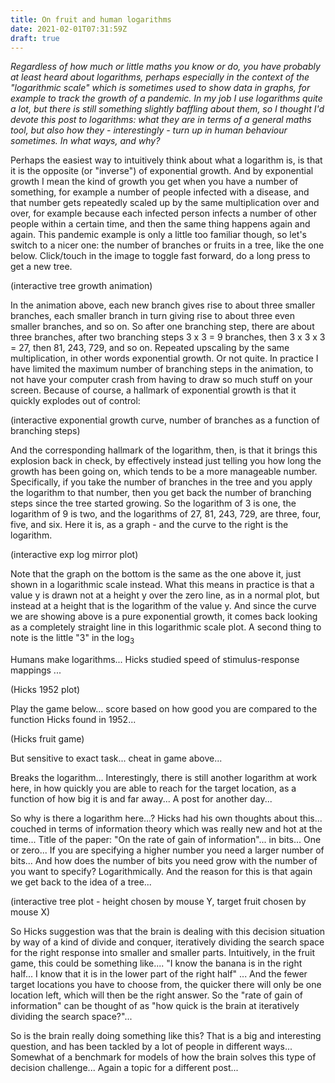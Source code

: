 ```yaml
---
title: On fruit and human logarithms
date: 2021-02-01T07:31:59Z
draft: true
---
```


*Regardless of how much or little maths you know or do, you have probably at least heard about logarithms, perhaps especially in the context of the "logarithmic scale" which is sometimes used to show data in graphs, for example to track the growth of a pandemic. In my job I use logarithms quite a lot, but there is still something slightly baffling about them, so I thought I'd devote this post to logarithms: what they are in terms of a general maths tool, but also how they - interestingly - turn up in human behaviour sometimes. In what ways, and why?*

Perhaps the easiest way to intuitively think about what a logarithm is, is that it is the opposite (or "inverse") of exponential growth. And by exponential growth I mean the kind of growth you get when you have a number of something, for example a number of people infected with a disease, and that number gets repeatedly scaled up by the same multiplication over and over, for example because each infected person infects a number of other people within a certain time, and then the same thing happens again and again. This pandemic example is only a little too familiar though, so let's switch to a nicer one: the number of branches or fruits in a tree, like the one below. Click/touch in the image to toggle fast forward, do a long press to get a new tree. 

(interactive tree growth animation)

In the animation above, each new branch gives rise to about three smaller branches, each smaller branch in turn giving rise to about three even smaller branches, and so on. So after one branching step, there are about three branches, after two branching steps 3 x 3 = 9 branches, then 3 x 3 x 3 = 27, then 81, 243, 729, and so on. Repeated upscaling by the same multiplication, in other words exponential growth. Or not quite. In practice I have limited the maximum number of branching steps in the animation, to not have your computer crash from having to draw so much stuff on your screen. Because of course, a hallmark of exponential growth is that it quickly explodes out of control:

(interactive exponential growth curve, number of branches as a function of branching steps)

And the corresponding hallmark of the logarithm, then, is that it brings this explosion back in check, by effectively instead just telling you how long the growth has been going on, which tends to be a more manageable number. Specifically, if you take the number of branches in the tree and you apply the logarithm to that number, then you get back the number of branching steps since the tree started growing. So the logarithm of 3 is one, the logarithm of 9 is two, and the logarithms of 27, 81, 243, 729, are three, four, five, and six. Here it is, as a graph - and the curve to the right is the logarithm.

(interactive exp log mirror plot)

Note that the graph on the bottom is the same as the one above it, just shown in a logarithmic scale instead. What this means in practice is that a value y is drawn not at a height y over the zero line, as in a normal plot, but instead at a height that is the logarithm of the value y. And since the curve we are showing above is a pure exponential growth, it comes back looking as a completely straight line in this logarithmic scale plot. A second thing to note is the little "3" in the $\log_3$

Humans make logarithms... Hicks studied speed of stimulus-response mappings ...

(Hicks 1952 plot)

Play the game below... score based on how good you are compared to the function Hicks found in 1952...

(Hicks fruit game)

But sensitive to exact task... cheat in game above...

Breaks the logarithm... Interestingly, there is still another logarithm at work here, in how quickly you are able to reach for the target location, as a function of how big it is and far away... A post for another day...

So why is there a logarithm here...? Hicks had his own thoughts about this... couched in terms of information theory which was really new and hot at the time... Title of the paper: "On the rate of gain of information"... in bits... One or zero... If you are specifying a higher number you need a larger number of bits... And how does the number of bits you need grow with the number of you want to specify? Logarithmically. And the reason for this is that again we get back to the idea of a tree...

(interactive tree plot - height chosen by mouse Y, target fruit chosen by mouse X)

So Hicks suggestion was that the brain is dealing with this decision situation by way of a kind of divide and conquer, iteratively dividing the search space for the right response into smaller and smaller parts. Intuitively, in the fruit game, this could be something like.... "I know the banana is in the right half... I know that it is in the lower part of the right half" ... And the fewer target locations you have to choose from, the quicker there will only be one location left, which will then be the right answer. So the "rate of gain of information" can be thought of as "how quick is the brain at iteratively dividing the search space?"...

So is the brain really doing something like this? That is a big and interesting question, and has been tackled by a lot of people in different ways... Somewhat of a benchmark for models of how the brain solves this type of decision challenge... Again a topic for a different post...


